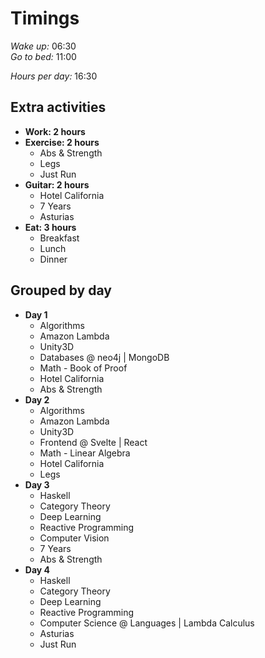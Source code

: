 # Timings

*Wake up:*   06:30  
*Go to bed:* 11:00

*Hours per day:* 16:30

## Extra activities

- **Work: 2 hours**
- **Exercise: 2 hours**
  - Abs & Strength
  - Legs
  - Just Run
- **Guitar: 2 hours**
  - Hotel California
  - 7 Years
  - Asturias
- **Eat: 3 hours**
  - Breakfast
  - Lunch
  - Dinner

## Grouped by day
- **Day 1**
  - Algorithms
  - Amazon Lambda
  - Unity3D
  - Databases @ neo4j | MongoDB
  - Math - Book of Proof
  - Hotel California
  - Abs & Strength
- **Day 2**
  - Algorithms
  - Amazon Lambda
  - Unity3D
  - Frontend @ Svelte | React
  - Math - Linear Algebra
  - Hotel California
  - Legs
- **Day 3**
  - Haskell
  - Category Theory
  - Deep Learning
  - Reactive Programming
  - Computer Vision
  - 7 Years
  - Abs & Strength
- **Day 4**
  - Haskell
  - Category Theory
  - Deep Learning
  - Reactive Programming
  - Computer Science @ Languages | Lambda Calculus
  - Asturias
  - Just Run